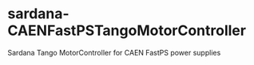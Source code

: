 # sardana-CAENFastPSTangoMotorController
Sardana Tango MotorController for CAEN FastPS power supplies
